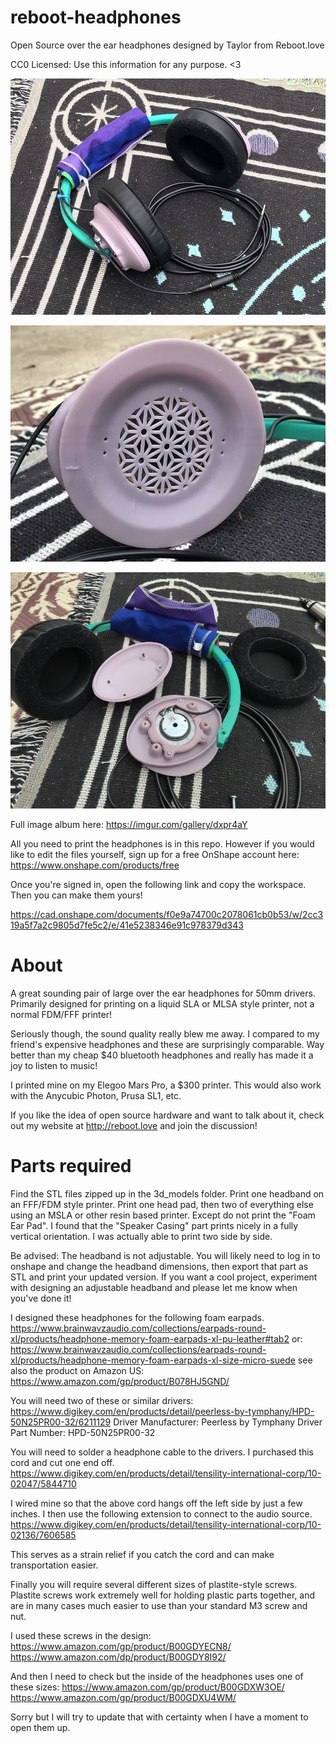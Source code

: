 # reboot-headphones
Open Source over the ear headphones designed by Taylor from Reboot.love

CC0 Licensed: Use this information for any purpose. <3

![](images/wide.jpg)

![](images/detail3.jpg)

![](images/detail4.jpg)

Full image album here:
https://imgur.com/gallery/dxpr4aY

All you need to print the headphones is in this repo. However if you would like
to edit the files yourself, sign up for a free OnShape account here:
https://www.onshape.com/products/free

Once you're signed in, open the following link and copy the workspace. Then you
can make them yours!

https://cad.onshape.com/documents/f0e9a74700c2078061cb0b53/w/2cc319a5f7a2c9805d7fe5c2/e/41e5238346e91c978379d343

About
===

A great sounding pair of large over the ear headphones for 50mm drivers.
Primarily designed for printing on a liquid SLA or MLSA style printer, not a
normal FDM/FFF printer!

Seriously though, the sound quality really blew me away. I compared to my friend's
expensive headphones and these are surprisingly comparable. Way better than
my cheap $40 bluetooth headphones and really has made it a joy to listen to music!

I printed mine on my Elegoo Mars Pro, a $300 printer. This would also work with
the Anycubic Photon, Prusa SL1, etc.

If you like the idea of open source hardware and want to talk about it, check
out my website at http://reboot.love and join the discussion!

Parts required
===

Find the STL files zipped up in the 3d_models folder.
Print one headband on an FFF/FDM style printer.
Print one head pad, then two of everything else using an MSLA or other resin
based printer.
Except do not print the "Foam Ear Pad".
I found that the "Speaker Casing" part prints nicely in a fully vertical
orientation. I was actually able to print two side by side.

Be advised: The headband is not adjustable. You will likely need to log in to
onshape and change the headband dimensions, then export that part as STL and
print your updated version. If you want a cool project, experiment with
designing an adjustable headband and please let me know when you've done it!

I designed these headphones for the following foam earpads.
https://www.brainwavzaudio.com/collections/earpads-round-xl/products/headphone-memory-foam-earpads-xl-pu-leather#tab2
or:
https://www.brainwavzaudio.com/collections/earpads-round-xl/products/headphone-memory-foam-earpads-xl-size-micro-suede
see also the product on Amazon US:
https://www.amazon.com/gp/product/B078HJ5GND/

You will need two of these or similar drivers:
https://www.digikey.com/en/products/detail/peerless-by-tymphany/HPD-50N25PR00-32/6211129
Driver Manufacturer: Peerless by Tymphany
Driver Part Number: HPD-50N25PR00-32

You will need to solder a headphone cable to the drivers.
I purchased this cord and cut one end off.
https://www.digikey.com/en/products/detail/tensility-international-corp/10-02047/5844710

I wired mine so that the above cord hangs off the left side by just a few inches.
I then use the following extension to connect to the audio source.
https://www.digikey.com/en/products/detail/tensility-international-corp/10-02136/7606585

This serves as a strain relief if you catch the cord and can make transportation
easier.

Finally you will require several different sizes of plastite-style screws.
Plastite screws work extremely well for holding plastic parts together, and are
in many cases much easier to use than your standard M3 screw and nut.

I used these screws in the design:
https://www.amazon.com/gp/product/B00GDYECN8/
https://www.amazon.com/dp/product/B00GDY8I92/

And then I need to check but the inside of the headphones uses one of these sizes:
https://www.amazon.com/gp/product/B00GDXW3OE/
https://www.amazon.com/gp/product/B00GDXU4WM/

Sorry but I will try to update that with certainty when I have a moment to open
them up.

